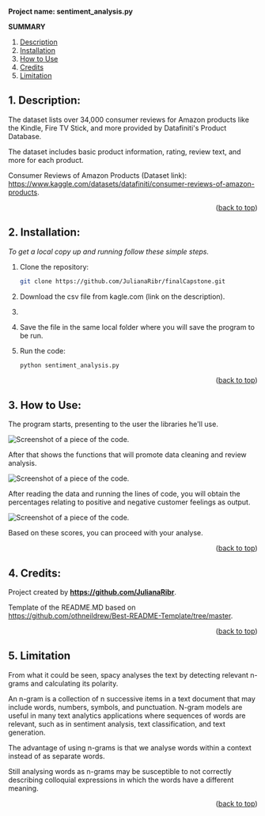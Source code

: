 **Project name: sentiment_analysis.py**

**SUMMARY**
  
1. [Description](#1-description)
2. [Installation](#2-installation)
3. [How to Use](#3-how-to-use)
4. [Credits](#4-credits)
5. [Limitation](#5-limitation)

<a name="readme-top"></a>

## 1. Description: 

The dataset lists over 34,000 consumer reviews for Amazon products like the Kindle, Fire TV Stick, and more provided by Datafiniti's Product Database. 

The dataset includes basic product information, rating, review text, and more for each product.

Consumer Reviews of Amazon Products (Dataset link):  https://www.kaggle.com/datasets/datafiniti/consumer-reviews-of-amazon-products.


<p align="right">(<a href="#readme-top">back to top</a>)</p>

## 2. Installation:

_To get a local copy up and running follow these simple steps._

1. Clone the repository:
   ```sh
   git clone https://github.com/JulianaRibr/finalCapstone.git
   ```
2. Download the csv file from kagle.com (link on the description).
3. 
4. Save the file in the same local folder where you will save the program to be run.

5. Run the code:
   ```sh
   python sentiment_analysis.py
   ```


<p align="right">(<a href="#readme-top">back to top</a>)</p>

## 3. How to Use:

The program starts, presenting to the user the libraries he'll use.

![Screenshot of a piece of the code.](https://github.com/JulianaRibr/finalCapstone/assets/153245025/641ac39f-e5ae-49b7-9a4a-bf7497c25876)

After that shows the functions that will promote data cleaning and review analysis.

![Screenshot of a piece of the code.](https://github.com/JulianaRibr/finalCapstone/assets/153245025/a0f1102d-86d8-437e-beab-24c29058d534)

After reading the data and running the lines of code,  you will obtain the
percentages relating to positive and negative customer feelings as output. 

![Screenshot of a piece of the code.](https://github.com/JulianaRibr/finalCapstone/assets/153245025/a0f1102d-86d8-437e-beab-24c29058d534)

Based on these scores, you can proceed with your analyse.




<p align="right">(<a href="#readme-top">back to top</a>)</p>

## 4. Credits:
Project created by **<https://github.com/JulianaRibr>**.

Template of the README.MD based on <https://github.com/othneildrew/Best-README-Template/tree/master>.

<p align="right">(<a href="#readme-top">back to top</a>)</p>

## 5. Limitation

From what it could be seen, spacy analyses the text by detecting relevant n-grams  and calculating its polarity. 

An n-gram is a collection of n successive items in a text document that may include words, numbers, symbols, and punctuation. 
N-gram models are useful in many text analytics applications where sequences of words are relevant, such as in sentiment analysis, text classification, and text generation.

The advantage of using n-grams is that we analyse words within a context instead of as separate words.

Still analysing words as n-grams may be susceptible to not correctly describing colloquial expressions in which the words have a different meaning.
 

<p align="right">(<a href="#readme-top">back to top</a>)</p>
